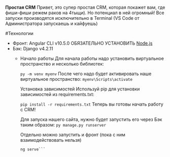 **Простая CRM**
Привет, это супер простая CRM, которая покажет вам, где фиши-фиши режем раков на 4тыщи). Но потенциал в ней огромный!
 Все запуски производятся исключительно в Terminal (VS Code от Администратора запускаешь и кайфуешь)

#Технологии
- Фронт: Angular CLI v10.5.0 ОБЯЗАТЕЛЬНО УСТАНОВИТЬ [Node.js](https://nodejs.org/en)
- Бэк: Django v4.2.11
  - Начало работы
    Для начала работы надо установить виртуальное пространство и несколько библиотек:
    

    ```py -m venv myenv```
    После чего надо будет активировать наше виртуальное пространство:
    ```myenv\Scripts\activate```
    
    Установка зависимостей
    Используй pip для установки зависимостей из requirements.txt:
    
    ```pip install -r requirements.txt```
    Теперь вы готовы начать работу с CRM!

    Для запуска нашего сайта, нужно будет запустить его через Бэк таким образом:
    ```py manage.py runserver```

    Отдельно можно запустить и фронт (пока с ним взаимодействовать нельзя)
    ```cd myangularapp
    ng serve```
